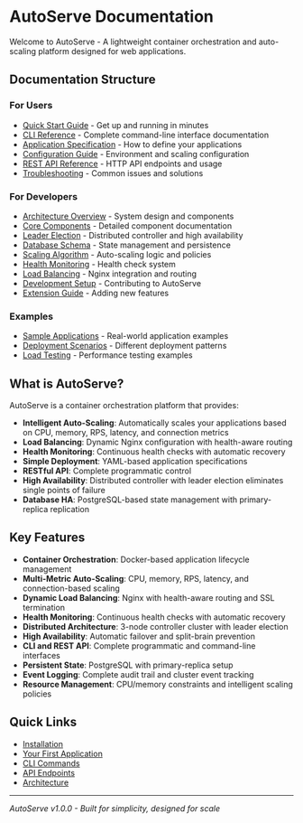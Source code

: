 # AutoServe Documentation

Welcome to AutoServe - A lightweight container orchestration and auto-scaling platform designed for web applications.

## Documentation Structure

### For Users
- [Quick Start Guide](docs/user-guide/quick-start.md) - Get up and running in minutes
- [CLI Reference](docs/user-guide/cli-reference.md) - Complete command-line interface documentation
- [Application Specification](docs/user-guide/app-spec.md) - How to define your applications
- [Configuration Guide](docs/user-guide/configuration.md) - Environment and scaling configuration
- [REST API Reference](docs/user-guide/api-reference.md) - HTTP API endpoints and usage
- [Troubleshooting](docs/user-guide/troubleshooting.md) - Common issues and solutions

### For Developers
- [Architecture Overview](docs/developer-guide/architecture.md) - System design and components
- [Core Components](docs/developer-guide/components.md) - Detailed component documentation
- [Leader Election](docs/developer-guide/leader-election.md) - Distributed controller and high availability
- [Database Schema](docs/developer-guide/database.md) - State management and persistence
- [Scaling Algorithm](docs/developer-guide/scaling.md) - Auto-scaling logic and policies
- [Health Monitoring](docs/developer-guide/health.md) - Health check system
- [Load Balancing](docs/developer-guide/load-balancing.md) - Nginx integration and routing
- [Development Setup](docs/developer-guide/development.md) - Contributing to AutoServe
- [Extension Guide](docs/developer-guide/extensions.md) - Adding new features

### Examples
- [Sample Applications](docs/examples/applications.md) - Real-world application examples
- [Deployment Scenarios](docs/examples/deployments.md) - Different deployment patterns
- [Load Testing](docs/examples/load-testing.md) - Performance testing examples

## What is AutoServe?

AutoServe is a container orchestration platform that provides:

- **Intelligent Auto-Scaling**: Automatically scales your applications based on CPU, memory, RPS, latency, and connection metrics
- **Load Balancing**: Dynamic Nginx configuration with health-aware routing
- **Health Monitoring**: Continuous health checks with automatic recovery
- **Simple Deployment**: YAML-based application specifications
- **RESTful API**: Complete programmatic control
- **High Availability**: Distributed controller with leader election eliminates single points of failure
- **Database HA**: PostgreSQL-based state management with primary-replica replication

## Key Features

- **Container Orchestration**: Docker-based application lifecycle management
- **Multi-Metric Auto-Scaling**: CPU, memory, RPS, latency, and connection-based scaling
- **Dynamic Load Balancing**: Nginx with health-aware routing and SSL termination
- **Health Monitoring**: Continuous health checks with automatic recovery
- **Distributed Architecture**: 3-node controller cluster with leader election
- **High Availability**: Automatic failover and split-brain prevention
- **CLI and REST API**: Complete programmatic and command-line interfaces
- **Persistent State**: PostgreSQL with primary-replica setup
- **Event Logging**: Complete audit trail and cluster event tracking
- **Resource Management**: CPU/memory constraints and intelligent scaling policies

## Quick Links

- [Installation](docs/user-guide/quick-start.md#installation)
- [Your First Application](docs/user-guide/quick-start.md#deploying-your-first-app)
- [CLI Commands](docs/user-guide/cli-reference.md)
- [API Endpoints](docs/user-guide/api-reference.md)
- [Architecture](docs/developer-guide/architecture.md)

---

*AutoServe v1.0.0 - Built for simplicity, designed for scale*
